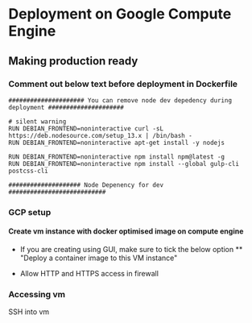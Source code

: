 # Deployment on Google Compute Engine

## Making production ready

### Comment out below text before deployment in Dockerfile

```docker
##################### You can remove node dev depedency during deployment #####################

# silent warning  
RUN DEBIAN_FRONTEND=noninteractive curl -sL https://deb.nodesource.com/setup_13.x | /bin/bash - 
RUN DEBIAN_FRONTEND=noninteractive apt-get install -y nodejs

RUN DEBIAN_FRONTEND=noninteractive npm install npm@latest -g
RUN DEBIAN_FRONTEND=noninteractive npm install --global gulp-cli postcss-cli

#################### Node Depenency for dev ###########################
```

### GCP setup

#### Create vm instance with docker optimised image on compute engine

* If you are creating using GUI, make sure to tick the below option
** "Deploy a container image to this VM instance"

* Allow HTTP and HTTPS access in firewall

### Accessing vm

SSH into vm


